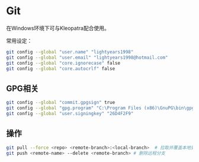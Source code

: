 # Git

在Windows环境下可与Kleopatra配合使用。

常用设定：

```sh
git config --global "user.name" "lightyears1998"
git config --global "user.email" "lightyears1998@hotmail.com"
git config --global "core.ignorecase" false
git config --global "core.autocrlf" false
```

## GPG相关

```sh
git config --global "commit.gpgsign" true
git config --global "gpg.program" "C:\Program Files (x86)\GnuPG\bin\gpg.exe"
git config --global "user.signingkey" "26D4F2F9"
```

## 操作

```sh
git pull --force <repo> <remote-branch>:<local-branch>  # 拉取并覆盖本地更改
git push <remote-name> --delete <remote-branch> # 删除远程分支
```
